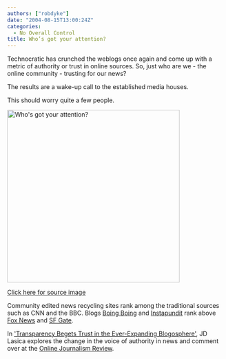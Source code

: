 ```yaml
---
authors: ["robdyke"]
date: "2004-08-15T13:00:24Z"
categories:
  - No Overall Control
title: Who’s got your attention?
---
```

Technocratic has crunched the weblogs once again and come up with a metric of authority or trust in online sources. So, just who are we - the online community - trusting for our news?

The results are a wake-up call to the established media houses.
  
This should worry quite a few people.

<img height="400" width="400" alt="Who's got your attention?" />
  
[Click here for source image](http://ojr.org/ojr/uploads/1092273094.jpg)

Community edited news recycling sites rank among the traditional sources such as CNN and the BBC. Blogs [Boing Boing](http://boingboing.net/) and [Instapundit](http://www.instapundit.com/) rank above [Fox News](http://www.foxnews.com/) and [SF Gate](http://www.sfgate.com/).

In ['Transparency Begets Trust in the Ever-Expanding Blogosphere'](http://ojr.org/ojr/technology/1092267863.php), JD Lasica explores the change in the voice of authority in news and comment over at the [Online Journalism Review](http://ojr.org/).